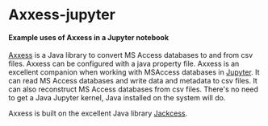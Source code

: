# Axxess-jupyter

#### Example uses of Axxess in a Jupyter notebook

[Axxess](https://github.com/DANS-repo/axxess) is a Java library to convert MS Access databases to and from csv files. Axxess can be configured with a java property file. Axxess is an excellent companion when working with MSAccess databases in [Jupyter](http://jupyter.org/). It can read MS Access databases and write data and metadata to csv files. It can also reconstruct MS Access databases from csv files. There's no need to get a Java Jupyter kernel, Java installed on the system will do.

Axxess is built on the excellent Java library [Jackcess](http://jackcess.sourceforge.net/).
